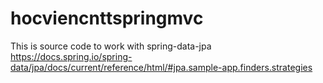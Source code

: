 # hocviencnttspringmvc
This is source code to work with spring-data-jpa
https://docs.spring.io/spring-data/jpa/docs/current/reference/html/#jpa.sample-app.finders.strategies

